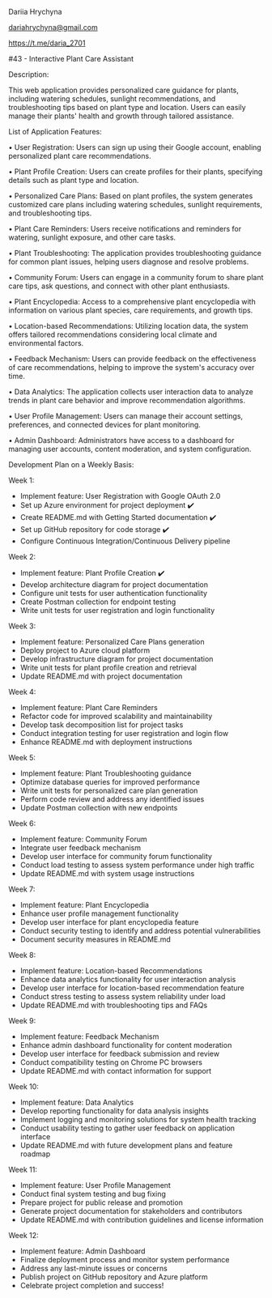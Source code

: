 Dariia Hrychyna

dariahrychyna@gmail.com

https://t.me/daria_2701


#43 - Interactive Plant Care Assistant

Description:

This web application provides personalized care guidance for plants, including watering schedules, sunlight recommendations, and troubleshooting tips based on plant type and location. Users can easily manage their plants' health and growth through tailored assistance.

List of Application Features:

• User Registration: Users can sign up using their Google account, enabling personalized plant care recommendations.

• Plant Profile Creation: Users can create profiles for their plants, specifying details such as plant type and location.

• Personalized Care Plans: Based on plant profiles, the system generates customized care plans including watering schedules, sunlight requirements, and troubleshooting tips.

• Plant Care Reminders: Users receive notifications and reminders for watering, sunlight exposure, and other care tasks.

• Plant Troubleshooting: The application provides troubleshooting guidance for common plant issues, helping users diagnose and resolve problems.

• Community Forum: Users can engage in a community forum to share plant care tips, ask questions, and connect with other plant enthusiasts.

• Plant Encyclopedia: Access to a comprehensive plant encyclopedia with information on various plant species, care requirements, and growth tips.

• Location-based Recommendations: Utilizing location data, the system offers tailored recommendations considering local climate and environmental factors.

• Feedback Mechanism: Users can provide feedback on the effectiveness of care recommendations, helping to improve the system's accuracy over time.

• Data Analytics: The application collects user interaction data to analyze trends in plant care behavior and improve recommendation algorithms.

• User Profile Management: Users can manage their account settings, preferences, and connected devices for plant monitoring.

• Admin Dashboard: Administrators have access to a dashboard for managing user accounts, content moderation, and system configuration.


Development Plan on a Weekly Basis:

Week 1:
- Implement feature: User Registration with Google OAuth 2.0
- Set up Azure environment for project deployment ✔️
- Create README.md with Getting Started documentation ✔️
- Set up GitHub repository for code storage ✔️
- Configure Continuous Integration/Continuous Delivery pipeline

Week 2:
- Implement feature: Plant Profile Creation ✔️
- Develop architecture diagram for project documentation
- Configure unit tests for user authentication functionality
- Create Postman collection for endpoint testing
- Write unit tests for user registration and login functionality

Week 3:
- Implement feature: Personalized Care Plans generation
- Deploy project to Azure cloud platform
- Develop infrastructure diagram for project documentation
- Write unit tests for plant profile creation and retrieval
- Update README.md with project documentation

Week 4:
- Implement feature: Plant Care Reminders
- Refactor code for improved scalability and maintainability
- Develop task decomposition list for project tasks
- Conduct integration testing for user registration and login flow
- Enhance README.md with deployment instructions

Week 5:
- Implement feature: Plant Troubleshooting guidance
- Optimize database queries for improved performance
- Write unit tests for personalized care plan generation
- Perform code review and address any identified issues
- Update Postman collection with new endpoints

Week 6:
- Implement feature: Community Forum
- Integrate user feedback mechanism
- Develop user interface for community forum functionality
- Conduct load testing to assess system performance under high traffic
- Update README.md with system usage instructions

Week 7:
- Implement feature: Plant Encyclopedia
- Enhance user profile management functionality
- Develop user interface for plant encyclopedia feature
- Conduct security testing to identify and address potential vulnerabilities
- Document security measures in README.md

Week 8:
- Implement feature: Location-based Recommendations
- Enhance data analytics functionality for user interaction analysis
- Develop user interface for location-based recommendation feature
- Conduct stress testing to assess system reliability under load
- Update README.md with troubleshooting tips and FAQs

Week 9:
- Implement feature: Feedback Mechanism
- Enhance admin dashboard functionality for content moderation
- Develop user interface for feedback submission and review
- Conduct compatibility testing on Chrome PC browsers
- Update README.md with contact information for support

Week 10:
- Implement feature: Data Analytics
- Develop reporting functionality for data analysis insights
- Implement logging and monitoring solutions for system health tracking
- Conduct usability testing to gather user feedback on application interface
- Update README.md with future development plans and feature roadmap

Week 11:
- Implement feature: User Profile Management
- Conduct final system testing and bug fixing
- Prepare project for public release and promotion
- Generate project documentation for stakeholders and contributors
- Update README.md with contribution guidelines and license information

Week 12:
- Implement feature: Admin Dashboard
- Finalize deployment process and monitor system performance
- Address any last-minute issues or concerns
- Publish project on GitHub repository and Azure platform
- Celebrate project completion and success!

